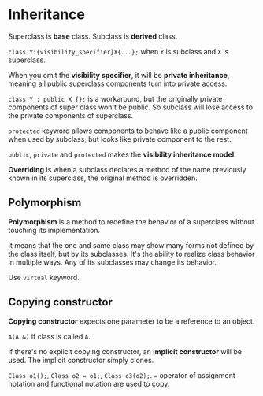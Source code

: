 # Inheritance

Superclass is **base** class. Subclass is **derived** class.

`class Y:{visibility_specifier}X{...};` when `Y` is subclass and `X` is superclass.

When you omit the **visibility specifier**, it will be **private inheritance**, meaning all public superclass components turn into private access.

`class Y : public X {};` is a workaround, but the originally private components of super class won't be public. So subclass will lose access to the private components of superclass.

`protected` keyword allows components to behave like a public component when used by subclass, but looks like private component to the rest.

`public`, `private` and `protected` makes the **visibility inheritance model**.

**Overriding** is when a subclass declares a method of the name previously known in its superclass, the original method is overridden.

## Polymorphism

**Polymorphism** is a method to redefine the behavior of a superclass without touching its implementation.

It means that the one and same class may show many forms not defined by the class itself, but by its subclasses. It's the ability to realize class behavior in multiple ways. Any of its subclasses may change its behavior.

Use `virtual` keyword.

## Copying constructor

**Copying constructor** expects one parameter to be a reference to an object.

`A(A &)` if class is called `A`.

If there's no explicit copying constructor, an **implicit constructor** will be used. The implicit constructor simply clones.

`Class o1();`, `Class o2 = o1;`, `Class o3(o2);`. `=` operator of assignment notation and functional notation are used to copy.